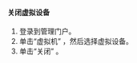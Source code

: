 #### <a name="to-shut-down-a-virtual-device"></a>关闭虚拟设备
1. 登录到管理门户。
2. 单击“虚拟机” ，然后选择虚拟设备。
3. 单击“关闭” 。

